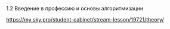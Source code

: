 1.2 Введение в профессию и основы алгоритмизации

https://my.sky.pro/student-cabinet/stream-lesson/19721/theory/
